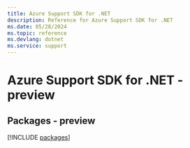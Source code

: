 ```yaml
---
title: Azure Support SDK for .NET
description: Reference for Azure Support SDK for .NET
ms.date: 05/28/2024
ms.topic: reference
ms.devlang: dotnet
ms.service: support
---
```

# Azure Support SDK for .NET - preview
## Packages - preview
[!INCLUDE [packages](support-index.md)]